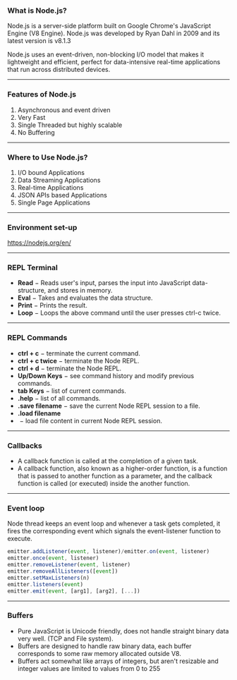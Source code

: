 ### What is Node.js?

  Node.js is a server-side platform built on Google Chrome's JavaScript Engine (V8 Engine). Node.js was developed by Ryan Dahl in 2009 and its latest version is v8.1.3

  Node.js uses an event-driven, non-blocking I/O model that makes it lightweight and efficient, perfect for data-intensive real-time applications that run across distributed devices.

***
### Features of Node.js

1. Asynchronous and event driven
2. Very Fast
3. Single Threaded but highly scalable
4. No Buffering

***
### Where to Use Node.js?

1. I/O bound Applications
2. Data Streaming Applications
3. Real-time Applications
4. JSON APIs based Applications
5. Single Page Applications

***
### Environment set-up
https://nodejs.org/en/

***
### REPL Terminal
+ **Read** − Reads user's input, parses the input into JavaScript data-structure, and stores in memory.
+ **Eval** − Takes and evaluates the data structure.
+ **Print** − Prints the result.
+ **Loop** − Loops the above command until the user presses ctrl-c twice.

***
### REPL Commands
+ **ctrl + c** − terminate the current command.
+ **ctrl + c twice** − terminate the Node REPL.
+ **ctrl + d** − terminate the Node REPL.
+ **Up/Down Keys** − see command history and modify previous commands.
+ **tab Keys** − list of current commands.
+ **.help** − list of all commands.
+ **.save filename** − save the current Node REPL session to a file.
+ **.load filename**
+  − load file content in current Node REPL session.

***
### Callbacks
+ A callback function is called at the completion of a given task.
+ A callback function, also known as a higher-order function, is a function that is passed to another function as a parameter, and the callback function is called (or executed) inside the another function.

***
### Event loop
Node thread keeps an event loop and whenever a task gets completed, it fires the corresponding event which signals the event-listener function to execute.

```javascript
emitter.addListener(event, listener)/emitter.on(event, listener)
emitter.once(event, listener)
emitter.removeListener(event, listener)
emitter.removeAllListeners([event])
emitter.setMaxListeners(n)
emitter.listeners(event)
emitter.emit(event, [arg1], [arg2], [...])
```

***
### Buffers
+ Pure JavaScript is Unicode friendly, does not handle straight binary data very well. (TCP and File system).
+ Buffers are designed to handle raw binary data, each buffer corresponds to some raw memory allocated outside V8. 
+ Buffers act somewhat like arrays of integers, but aren't resizable and integer values are limited to values from 0 to 255

